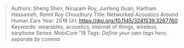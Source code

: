 > Authors: Sheng Shen, Nirupam Roy, Junfeng Guan, Haitham Hassanieh, Romit Roy Choudhury
> Title: Networked Acoustics Around Human Ears
> Year: 2018
> Url: https://doi.org/10.1145/3241539.3267760
> Keywords: wearables, acoustics, internet of things, wireless, earphone
> Series: MobiCom '18
> Tags: *Define your own tags here, separate by comma*